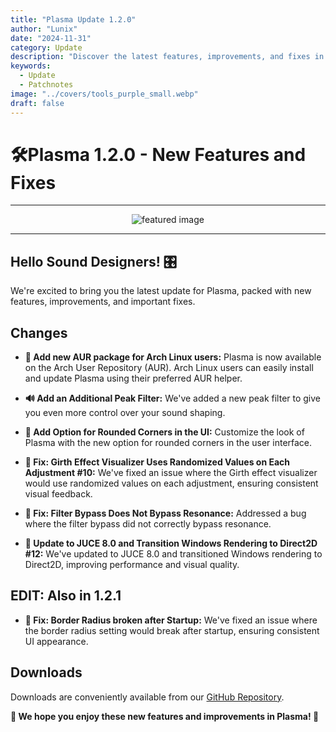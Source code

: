 ```yaml
---
title: "Plasma Update 1.2.0"
author: "Lunix"
date: "2024-11-31"
category: Update
description: "Discover the latest features, improvements, and fixes in Plasma's newest release."
keywords:
  - Update
  - Patchnotes
image: "../covers/tools_purple_small.webp"
draft: false
---
```


# 🛠️Plasma 1.2.0 - New Features and Fixes

---

<div align="center">
  <img src="../../../covers/tools_purple_big.webp" alt="featured image">
</div>

---

## Hello Sound Designers! 🎛️

We're excited to bring you the latest update for Plasma, packed with new features, improvements, and important fixes.

## Changes

- **🐧 Add new AUR package for Arch Linux users:** Plasma is now available on the Arch User Repository (AUR). Arch Linux users can easily install and update Plasma using their preferred AUR helper.

- **🔊 Add an Additional Peak Filter:** We've added a new peak filter to give you even more control over your sound shaping.

- **🎨 Add Option for Rounded Corners in the UI:** Customize the look of Plasma with the new option for rounded corners in the user interface.

- **🔧 Fix: Girth Effect Visualizer Uses Randomized Values on Each Adjustment #10:** We've fixed an issue where the Girth effect visualizer would use randomized values on each adjustment, ensuring consistent visual feedback.

- **🔧 Fix: Filter Bypass Does Not Bypass Resonance:** Addressed a bug where the filter bypass did not correctly bypass resonance.

- **🚀 Update to JUCE 8.0 and Transition Windows Rendering to Direct2D #12:** We've updated to JUCE 8.0 and transitioned Windows rendering to Direct2D, improving performance and visual quality.

## EDIT: Also in 1.2.1

- **🔧 Fix: Border Radius broken after Startup:** We've fixed an issue where the border radius setting would break after startup, ensuring consistent UI appearance.

## Downloads

Downloads are conveniently available from our [GitHub Repository](https://github.com/Dimethoxy/Plasma/releases).

**🌟 We hope you enjoy these new features and improvements in Plasma! 🌟**
